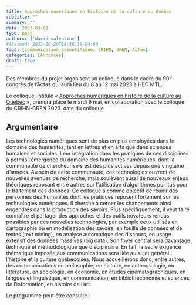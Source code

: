 ```yaml
---
title: Approches numériques en histoire de la culture au Québec
subtitle: ""
summary: ""
date: 2023-03-01
type: post
authors: ['david-valentine']
#lastmod: 2023-10-20T18:36:18-04:00
tags: [communication scientifique, CRIHN, GREN, Acfas]
categories: [Annonces]
draft: true
---
```

Des membres du projet organisent un colloque dans le cadre du 90<sup>e</sup> congrès de l’Acfas qui aura lieu du 8 au 12 mai 2023 à HEC MTL.
<!--more-->

Le colloque, intitulé « [Approches numériques en histoire de la culture au Québec](https://www.acfas.ca/evenements/congres/programme/90/600/641/c) », prendra place le mardi 9 mai, en collaboration avec le colloque du CRIHN-GREN 2023.
date du colloque

## Argumentaire

Les technologies numériques sont de plus en plus employées dans le domaine des humanités, tant en lettres et en arts que dans sciences humaines et sociales.
Leur intégration dans les pratiques de ces disciplines a permis l’émergence du domaine des humanités numériques, dont la communauté de chercheur·se·s est des plus actives depuis une vingtaine d’années.
Au sein de cette communauté, ces technologies ouvrent de nouvelles avenues de recherche, mais soulèvent aussi de nouveaux enjeux théoriques reposant entre autres sur l’utilisation d’algorithmes pointus pour le traitement des données.
Ce colloque a comme objectif de réunir des personnes des humanités dont les pratiques reposent fortement sur les technologies numériques.
Il cherche à cerner les changements ainsi engendrés dans la production des savoirs.
Plus spécifiquement, il veut faire connaître et partager des approches et des outils novateurs rendus possibles par ces nouvelles technologies, par exemple ceux utilisés en cartographie ou en modélisation des savoirs, en fouille de données et de textes (text mining), en analyse automatique des discours, en usage extensif des données massives (big data).
Son foyer central sera davantage technique et méthodologique que disciplinaire.
En fait, la seule exigence thématique imposée aux communications sera liée au sujet général : l’histoire et la culture québécoises.
Nous accueillerons donc, entre autres, des communications en philosophie, en histoire, en anthropologie, en littérature, en sociologie, en économie, en études cinématographiques, en langues et linguistique, en communication, en bibliothéconomie et sciences de l’information, en histoire de l’art.

Le programme peut être consulté :